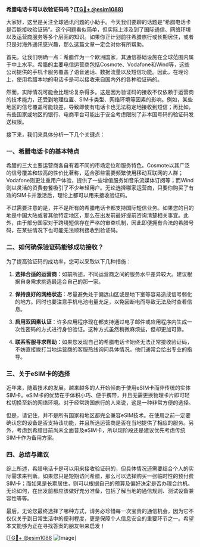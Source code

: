 **希腊电话卡可以收验证码吗？[[TG💪+ @esim1088](https://t.me/s/esim1088)]**

大家好，这里是关注全球通讯问题的小助手。今天我们要聊的话题是“希腊电话卡是否能接收验证码”。这个问题看似简单，但实际上涉及到了国际通信、网络环境以及运营商服务等多个层面的知识。如果你正计划前往希腊旅行或长期居住，或者只是对海外通讯感兴趣，那么这篇文章一定会对你有所帮助。

首先，让我们明确一点：希腊作为一个欧洲国家，其通信基础设施在全球范围内属于中上水平。希腊的主要电信运营商包括Cosmote、Vodafone和Wind等，这些公司提供的手机卡服务覆盖了语音通话、数据流量以及短信功能。因此，在理论上，使用希腊本地的电话卡是可以接收来自国内外的各种验证码的。

然而，实际情况可能会比理论复杂得多。这是因为验证码的接收不仅依赖于运营商的技术能力，还受到地理位置、SIM卡类型、网络环境等因素的影响。例如，某些地区的信号覆盖可能较差，导致即使有电话卡也无法稳定地接收到短信；再比如，有些国家或地区的银行、电商平台可能出于安全考虑限制了非本国号码的验证码发送权限。

接下来，我们来具体分析一下几个关键点：

### 一、希腊电话卡的基本特点

希腊的三大主要运营商各自有着不同的市场定位和服务特色。Cosmote以其广泛的信号覆盖和较高的性价比著称，适合那些需要频繁使用移动互联网的人群；Vodafone则更注重用户体验，提供了一些增值服务如音乐流媒体订阅等；而Wind则以灵活的资费套餐吸引了不少年轻用户。无论选择哪家运营商，只要你购买了有效的SIM卡并激活后，理论上都可以用来接收验证码。

不过需要注意的是，并不是所有的希腊电话卡都支持国际短信业务。如果您的目的地是中国大陆或者其他特定地区，那么在出发前最好提前咨询清楚相关事宜。此外，由于部分国家对于跨境短信存在严格的审查机制，因此即便拥有合法的希腊号码，在某些情况下也可能无法顺利接收到验证码。

### 二、如何确保验证码能够成功接收？

为了提高验证码的成功率，您可以采取以下几种措施：

1. **选择合适的运营商**：如前所述，不同运营商之间的服务水平差异较大。建议根据自身需求挑选最适合自己的那一家。
   
2. **保持良好的网络状态**：尽量避免处于偏远山区或是地下室等容易造成信号弱化的地方。同时也要注意手机电池电量充足，以免因断电而导致无法及时查看信息。
    
3. **启用双因素认证**：许多应用程序现在都支持通过电子邮件或应用程序内生成一次性密码的方式进行身份验证。这种方式虽然稍微麻烦些，但却更加可靠。
    
4. **联系客服寻求帮助**：如果您发现自己的希腊电话卡始终无法正常接收验证码，不妨直接拨打当地运营商的客服热线询问具体情况。他们通常会给出专业的指导。

### 三、关于eSIM卡的选择

近年来，随着技术的发展，越来越多的人开始倾向于使用eSIM卡而非传统的实体SIM卡。eSIM卡的优势在于体积小巧、便于携带，并且无需更换物理卡片即可轻松切换至新的网络环境。对于经常跨国旅行的人来说，这是一种非常方便的选择。

但是，请记住，并不是所有国家和地区都完全兼容eSIM技术。在使用之前一定要确认您的设备是否支持该功能，并且所选运营商是否在当地提供了相应的服务。另外，考虑到希腊目前尚未全面普及eSIM卡，所以现阶段还是建议优先考虑传统SIM卡作为备用方案。

### 四、总结与建议

综上所述，希腊电话卡是可以用来接收验证码的，但具体情况还需要结合个人的实际需求来判断。如果您只是短期访问希腊，那么可以选择购买一张临时性的预付费SIM卡；而如果是长期居住，则可以根据自己的预算及偏好决定是否办理合约机。无论如何，在出发前都应该做好充分准备，包括了解当地的通信规则、测试设备兼容性等等。

最后，无论您最终选择了哪种方式，请务必珍惜每一次宝贵的通信机会，因为它不仅仅关乎到日常生活中的便利程度，更是保障个人信息安全的重要环节之一。希望本文能够为正在寻找答案的朋友带来启发！

[[TG💪+ @esim1088](https://t.me/s/esim1088) ![Image](https://i.postimg.cc/4NQfJmqS/Snipaste-2025-05-13-00-14-12.png)]